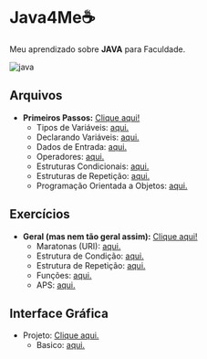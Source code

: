 # Java4Me☕

 Meu aprendizado sobre **JAVA** para Faculdade.
 
![java](https://github.com/FerreiraWalter/Java4Me/blob/main/Primeiros_Passos/mascote.png)

## Arquivos

* **Primeiros Passos:** [Clique aqui!](https://github.com/FerreiraWalter/Java4Me/tree/main/Primeiros_Passos)
   * Tipos de Variáveis: [aqui.](https://github.com/FerreiraWalter/Java4Me/tree/main/Primeiros_Passos/1-Tipos_de_Var)
   * Declarando Variáveis: [aqui.](https://github.com/FerreiraWalter/Java4Me/tree/main/Primeiros_Passos/2-Declarando_Var)
   * Dados de Entrada: [aqui.](https://github.com/FerreiraWalter/Java4Me/tree/main/Primeiros_Passos/3-Dados_de_Entrada)
   * Operadores: [aqui.](https://github.com/FerreiraWalter/Java4Me/tree/main/Primeiros_Passos/4-Operadores)
   * Estruturas Condicionais: [aqui.](https://github.com/FerreiraWalter/Java4Me/tree/main/Primeiros_Passos/5-Estruturas_Condicionais)
   * Estruturas de Repetição: [aqui.](https://github.com/FerreiraWalter/Java4Me/tree/main/Primeiros_Passos/7-Estrutura_de_Repetição/Do)
   * Programação Orientada a Objetos: [aqui.](https://github.com/FerreiraWalter/Java4Me/tree/main/POO)

## Exercícios
* **Geral (mas nem tão geral assim):** [Clique aqui!](https://github.com/FerreiraWalter/Java4Me/tree/main/Primeiros_Passos/6-Exercicios)
  * Maratonas (URI): [aqui.](https://github.com/FerreiraWalter/Java4Me/tree/main/Primeiros_Passos/6-Exercicios/Maratona)
  * Estrutura de Condição: [aqui.](https://github.com/FerreiraWalter/Java4Me/tree/main/Primeiros_Passos/5-Estruturas_Condicionais/Exercicios)
  * Estrutura de Repetição: [aqui.](https://github.com/FerreiraWalter/Java4Me/tree/main/Primeiros_Passos/7-Estrutura_de_Repetição/Do/Exercicios)
  * Funções: [aqui.](https://github.com/FerreiraWalter/Java4Me/tree/main/Primeiros_Passos/8-Função/Exercicios)
  * APS: [aqui.]()

## Interface Gráfica
* Projeto: [Clique aqui.](https://github.com/FerreiraWalter/Java4Me/tree/main/Interface%20Gráfica/LugaresFavoritos)
  * Basico: [aqui.](https://github.com/FerreiraWalter/Java4Me/tree/main/Interface%20Gráfica/LugaresFavoritos/Tela)
